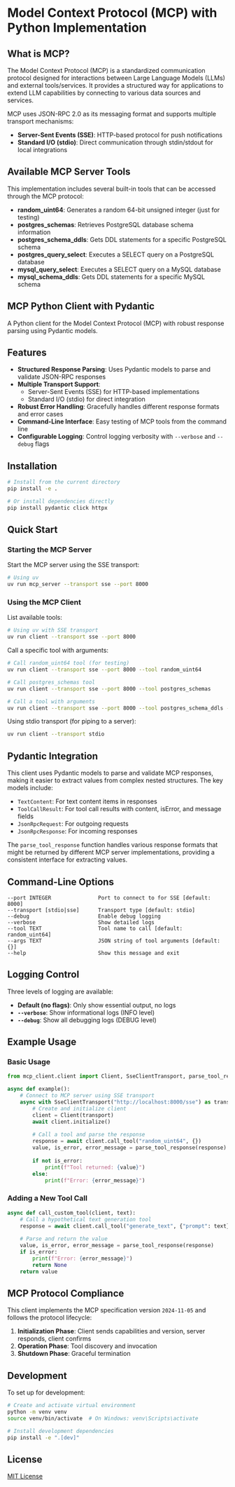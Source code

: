 # Model Context Protocol (MCP) with Python Implementation

## What is MCP?

The Model Context Protocol (MCP) is a standardized communication protocol designed for interactions between Large Language Models (LLMs) and external tools/services. It provides a structured way for applications to extend LLM capabilities by connecting to various data sources and services.

MCP uses JSON-RPC 2.0 as its messaging format and supports multiple transport mechanisms:
- **Server-Sent Events (SSE)**: HTTP-based protocol for push notifications
- **Standard I/O (stdio)**: Direct communication through stdin/stdout for local integrations

## Available MCP Server Tools

This implementation includes several built-in tools that can be accessed through the MCP protocol:

- **random_uint64**: Generates a random 64-bit unsigned integer (just for testing)
- **postgres_schemas**: Retrieves PostgreSQL database schema information
- **postgres_schema_ddls**: Gets DDL statements for a specific PostgreSQL schema
- **postgres_query_select**: Executes a SELECT query on a PostgreSQL database
- **mysql_query_select**: Executes a SELECT query on a MySQL database
- **mysql_schema_ddls**: Gets DDL statements for a specific MySQL schema

## MCP Python Client with Pydantic

A Python client for the Model Context Protocol (MCP) with robust response parsing using Pydantic models.

## Features

- **Structured Response Parsing**: Uses Pydantic models to parse and validate JSON-RPC responses
- **Multiple Transport Support**: 
  - Server-Sent Events (SSE) for HTTP-based implementations
  - Standard I/O (stdio) for direct integration
- **Robust Error Handling**: Gracefully handles different response formats and error cases
- **Command-Line Interface**: Easy testing of MCP tools from the command line
- **Configurable Logging**: Control logging verbosity with `--verbose` and `--debug` flags

## Installation

```bash
# Install from the current directory
pip install -e .

# Or install dependencies directly
pip install pydantic click httpx
```

## Quick Start

### Starting the MCP Server

Start the MCP server using the SSE transport:

```bash
# Using uv
uv run mcp_server --transport sse --port 8000
```

### Using the MCP Client

List available tools:

```bash
# Using uv with SSE transport
uv run client --transport sse --port 8000
```

Call a specific tool with arguments:

```bash
# Call random_uint64 tool (for testing)
uv run client --transport sse --port 8000 --tool random_uint64

# Call postgres_schemas tool
uv run client --transport sse --port 8000 --tool postgres_schemas 

# Call a tool with arguments
uv run client --transport sse --port 8000 --tool postgres_schema_ddls --args '{"schema_name": "public"}'
```

Using stdio transport (for piping to a server):

```bash
uv run client --transport stdio
```

## Pydantic Integration

This client uses Pydantic models to parse and validate MCP responses, making it easier to extract values from complex nested structures. The key models include:

- `TextContent`: For text content items in responses
- `ToolCallResult`: For tool call results with content, isError, and message fields
- `JsonRpcRequest`: For outgoing requests
- `JsonRpcResponse`: For incoming responses

The `parse_tool_response` function handles various response formats that might be returned by different MCP server implementations, providing a consistent interface for extracting values.

## Command-Line Options

```
--port INTEGER               Port to connect to for SSE [default: 8000]
--transport [stdio|sse]      Transport type [default: stdio]
--debug                      Enable debug logging
--verbose                    Show detailed logs
--tool TEXT                  Tool name to call [default: random_uint64]
--args TEXT                  JSON string of tool arguments [default: {}]
--help                       Show this message and exit
```

## Logging Control

Three levels of logging are available:

- **Default (no flags)**: Only show essential output, no logs
- **`--verbose`**: Show informational logs (INFO level)
- **`--debug`**: Show all debugging logs (DEBUG level)

## Example Usage

### Basic Usage

```python
from mcp_client.client import Client, SseClientTransport, parse_tool_response

async def example():
    # Connect to MCP server using SSE transport
    async with SseClientTransport("http://localhost:8000/sse") as transport:
        # Create and initialize client
        client = Client(transport)
        await client.initialize()
        
        # Call a tool and parse the response
        response = await client.call_tool("random_uint64", {})
        value, is_error, error_message = parse_tool_response(response)
        
        if not is_error:
            print(f"Tool returned: {value}")
        else:
            print(f"Error: {error_message}")
```

### Adding a New Tool Call

```python
async def call_custom_tool(client, text):
    # Call a hypothetical text generation tool
    response = await client.call_tool("generate_text", {"prompt": text})
    
    # Parse and return the value
    value, is_error, error_message = parse_tool_response(response)
    if is_error:
        print(f"Error: {error_message}")
        return None
    return value
```

## MCP Protocol Compliance

This client implements the MCP specification version `2024-11-05` and follows the protocol lifecycle:

1. **Initialization Phase**: Client sends capabilities and version, server responds, client confirms
2. **Operation Phase**: Tool discovery and invocation
3. **Shutdown Phase**: Graceful termination

## Development

To set up for development:

```bash
# Create and activate virtual environment
python -m venv venv
source venv/bin/activate  # On Windows: venv\Scripts\activate

# Install development dependencies
pip install -e ".[dev]"
```

## License

[MIT License](LICENSE)
